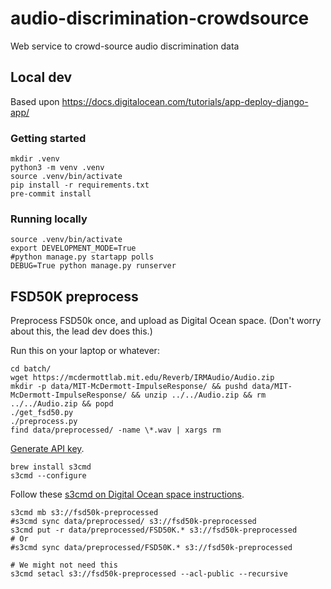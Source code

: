 # audio-discrimination-crowdsource

Web service to crowd-source audio discrimination data

## Local dev

Based upon https://docs.digitalocean.com/tutorials/app-deploy-django-app/

### Getting started

```
mkdir .venv
python3 -m venv .venv
source .venv/bin/activate
pip install -r requirements.txt
pre-commit install
```

### Running locally

```
source .venv/bin/activate
export DEVELOPMENT_MODE=True
#python manage.py startapp polls
DEBUG=True python manage.py runserver
```

## FSD50K preprocess

Preprocess FSD50k once, and upload as Digital Ocean space.
(Don't worry about this, the lead dev does this.)

Run this on your laptop or whatever:
```
cd batch/
wget https://mcdermottlab.mit.edu/Reverb/IRMAudio/Audio.zip
mkdir -p data/MIT-McDermott-ImpulseResponse/ && pushd data/MIT-McDermott-ImpulseResponse/ && unzip ../../Audio.zip && rm ../../Audio.zip && popd
./get_fsd50.py
./preprocess.py
find data/preprocessed/ -name \*.wav | xargs rm
```

[Generate API key](https://cloud.digitalocean.com/settings/api/tokens).
```
brew install s3cmd
s3cmd --configure
```
Follow these [s3cmd on Digital Ocean space
instructions](https://www.digitalocean.com/community/questions/how-to-manage-digitalocean-spaces-using-s3cmd).
```
s3cmd mb s3://fsd50k-preprocessed
#s3cmd sync data/preprocessed/ s3://fsd50k-preprocessed
s3cmd put -r data/preprocessed/FSD50K.* s3://fsd50k-preprocessed
# Or
#s3cmd sync data/preprocessed/FSD50K.* s3://fsd50k-preprocessed

# We might not need this
s3cmd setacl s3://fsd50k-preprocessed --acl-public --recursive
